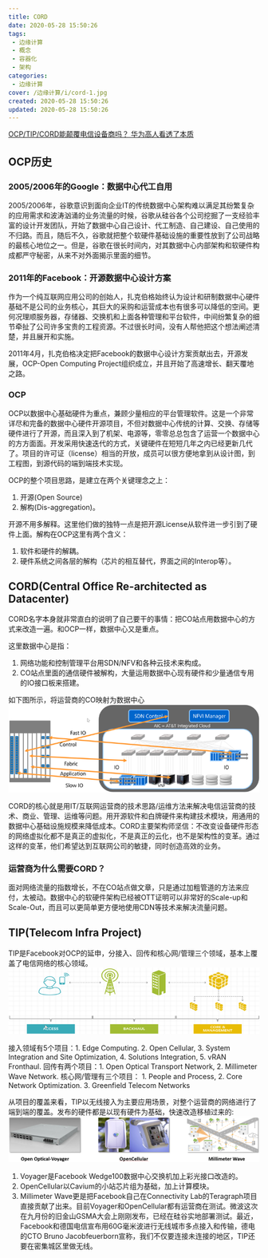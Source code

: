 ```yaml
---
title: CORD
date: 2020-05-28 15:50:26
tags: 
 - 边缘计算
 - 概念
 - 容器化
 - 架构
categories: 
 - 边缘计算
cover: /边缘计算/i/cord-1.jpg
created: 2020-05-28 15:50:26
updated: 2020-05-28 15:50:26
---
```


[OCP/TIP/CORD能颠覆电信设备商吗？ 华为高人看透了本质](https://www.sdnlab.com/22530.html)

## OCP历史

### 2005/2006年的Google：数据中心代工自用

2005/2006年，谷歌意识到面向企业IT的传统数据中心架构难以满足其纷繁复杂的应用需求和波涛汹涌的业务流量的时候，谷歌从硅谷各个公司挖掘了一支经验丰富的设计开发团队，开始了数据中心自己设计、代工制造、自己建设、自己使用的不归路。而且，随后不久，谷歌就把整个软硬件基础设施的重要性放到了公司战略的最核心地位之一。但是，谷歌在很长时间内，对其数据中心内部架构和软硬件构成都严守秘密，从来不对外面揭示里面的细节。

### 2011年的Facebook：开源数据中心设计方案

作为一个纯互联网应用公司的创始人，扎克伯格始终认为设计和研制数据中心硬件基础不是公司的业务核心，其巨大的采购和运营成本也有很多可以降低的空间。更何况理顺服务器，存储器、交换机和上面各种管理和平台软件，中间纷繁复杂的细节牵扯了公司许多宝贵的工程资源。不过很长时间，没有人帮他把这个想法阐述清楚，并且展开和实施。

2011年4月，扎克伯格决定把Facebook的数据中心设计方案贡献出去，开源发展，OCP-Open Computing Project组织成立，并且开始了高速增长、翻天覆地之路。

### OCP

OCP以数据中心基础硬件为重点，兼顾少量相应的平台管理软件。这是一个非常详尽和完备的数据中心硬件开源项目，不但对数据中心传统的计算、交换、存储等硬件进行了开源，而且深入到了机架、电源等，零零总总包含了运营一个数据中心的方方面面。开发采用快速迭代的方式，关键硬件在短短几年之内已经更新几代了。项目的许可证（license）相当的开放，成员可以很方便地拿到从设计图，到工程图，到源代码的端到端技术实现。

OCP的整个项目思路，是建立在两个关键理念之上：
1. 开源(Open Source)
2. 解构(Dis-aggregation)。

开源不用多解释。这里他们做的独特一点是把开源License从软件进一步引到了硬件上面。解构在OCP这里有两个含义：
1. 软件和硬件的解耦。
2. 硬件系统之间各层的解构（芯片的相互替代，界面之间的Interop等）。

## CORD(Central Office Re-architected as Datacenter)

CORD名字本身就非常直白的说明了自己要干的事情：把CO站点用数据中心的方式来改造一遍。和OCP一样，数据中心又是重点。

这里数据中心是指：

1. 网络功能和控制管理平台用SDN/NFV和各种云技术来构成。
2. CO站点里面的通信硬件被解构，大量运用数据中心现有硬件和少量通信专用的IO接口板来搭建。

如下图所示，将运营商的CO映射为数据中心
![CORD结构](i/cord-1.jpg)

CORD的核心就是用IT/互联网运营商的技术思路/运维方法来解决电信运营商的技术、商业、管理、运维等问题。用开源软件和白牌硬件来构建技术模块，用通用的数据中心基础设施规模来降低成本。CORD主要架构师坚信：不改变设备硬件形态的网络虚拟化都不是真正的虚拟化，不是真正的云化，也不是架构性的变革。通过这样的变革，他们希望达到互联网公司的敏捷，同时创造高效的业务。

### 运营商为什么需要CORD？

面对网络流量的指数增长，不在CO站点做文章，只是通过加粗管道的方法来应付，太被动。数据中心的软硬件架构已经被OTT证明可以非常好的Scale-up和Scale-Out，而且可以更简单更方便地使用CDN等技术来解决流量问题。

## TIP(Telecom Infra Project)

TIP是Facebook对OCP的延申，分接入、回传和核心网/管理三个领域，基本上覆盖了电信网络的核心领域。
![CORD结构](i/cord-5.jpg)

接入领域有5个项目：1. Edge Computing. 2. Open Cellular, 3. System Integration and Site Optimization, 4. Solutions Integration, 5. vRAN Fronthaul. 回传有两个项目：1. Open Optical Transport Network, 2. Millimeter Wave Network. 核心网/管理有三个项目： 1. People and Process, 2. Core Network Optimization. 3. Greenfield Telecom Networks

从项目的覆盖来看，TIP以无线接入为主要应用场景，对整个运营商的网络进行了端到端的覆盖。发布的硬件都是以现有硬件为基础，快速改造移植过来的:
![CORD结构](i/cord-6.jpg)

1. Voyager是Facebook Wedge100数据中心交换机加上彩光接口改造的。
2. OpenCellular以Cavium的小站芯片组为基础，加上计算模块。
3. Millimeter Wave更是把Facebook自己在Connectivity Lab的Teragraph项目直接贡献了出来。目前Voyager和OpenCellular都有运营商在测试。微波这次在九月份的旧金山GSMA大会上刚刚发布，已经在硅谷实地部署测试。最近，Facebook和德国电信宣布用60G毫米波进行无线城市多点接入和传输，德电的CTO Bruno Jacobfeuerborn宣称，我们不仅要连接未连接的地区，TIP还要在密集城区里做无线。